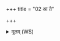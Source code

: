 +++
title = "02 आ ते"

+++
<details><summary>मूलम् (WS)</summary>

आ ते सौवर्चो ददे मयि ते सौवर्चः ॥ २ ॥
</details>
